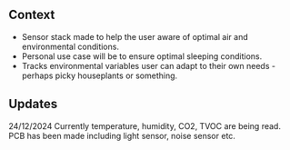## Context
- Sensor stack made to help the user aware of optimal air and environmental conditions.
- Personal use case will be to ensure optimal sleeping conditions.
- Tracks environmental variables user can adapt to their own needs - perhaps picky houseplants or something.

## Updates
24/12/2024
Currently temperature, humidity, CO2, TVOC are being read. 
PCB has been made including light sensor, noise sensor etc.